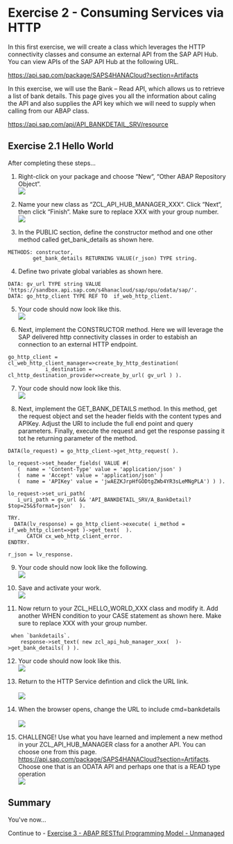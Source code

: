 # Exercise 2 - Consuming Services via HTTP

In this first exercise, we will create a class which leverages the HTTP connectivity classes and consume an external API from the SAP API Hub.  You can view APIs of the SAP API Hub at the following URL.

https://api.sap.com/package/SAPS4HANACloud?section=Artifacts

In this exercise, we will use the Bank – Read API, which allows us to retrieve a list of bank details.  This page gives you all the information about caling the API and also supplies the API key which we will need to supply when calling from our ABAP class.

https://api.sap.com/api/API_BANKDETAIL_SRV/resource

## Exercise 2.1 Hello World

After completing these steps...

1. Right-click on your package and choose “New“, “Other ABAP Repository Object“.
<br>![](/exercises/ex2/images/02_01_0010.png)

2. Name your new class as “ZCL_API_HUB_MANAGER_XXX“.  Click “Next“, then click “Finish“. Make sure to replace XXX with your group number.
<br>![](/exercises/ex2/images/02_01_0020.png)

3. In the PUBLIC section,  define the constructor method and one other method called get_bank_details as shown here.
```abap
METHODS: constructor,
        get_bank_details RETURNING VALUE(r_json) TYPE string.
```

4. Define two private global variables as shown here. 
```abap
DATA: gv_url TYPE string VALUE 'https://sandbox.api.sap.com/s4hanacloud/sap/opu/odata/sap/'.
DATA: go_http_client TYPE REF TO  if_web_http_client.
```

5. Your code should now look like this.
<br>![](/exercises/ex2/images/02_01_0050.png)

6. Next, implement the CONSTRUCTOR method.  Here we will leverage the SAP delivered http connectivity classes in order to estabish an connection to an external HTTP endpoint.
```abap
go_http_client = cl_web_http_client_manager=>create_by_http_destination(
            i_destination = cl_http_destination_provider=>create_by_url( gv_url ) ).
```

7. Your code should now look like this.
<br>![](/exercises/ex2/images/02_01_0070.png)

8. Next, implement the GET_BANK_DETAILS method.  In this method, get the request object and set the header fields with the content types and APIKey. Adjust the URI to include the full end point and query parameters. Finally, execute the request and get the response passing it tot he returning parameter of the method.
```abap
DATA(lo_request) = go_http_client->get_http_request( ).

lo_request->set_header_fields( VALUE #(
   (  name = 'Content-Type' value = 'application/json' )
   (  name = 'Accept' value = 'application/json' )
   (  name = 'APIKey' value = 'jwAEZKJrpHfGODtgZWb4YR3sLeMNgPLA') ) ).

lo_request->set_uri_path( 
   i_uri_path = gv_url && 'API_BANKDETAIL_SRV/A_BankDetail?$top=25&$format=json'  ).

TRY.
  DATA(lv_response) = go_http_client->execute( i_method = if_web_http_client=>get )->get_text(  ).
      CATCH cx_web_http_client_error.
ENDTRY.

r_json = lv_response.
```

9.	Your code should now look like the following.
<br>![](/exercises/ex2/images/02_01_0090.png)

10.	Save and activate your work.
<br>![](/exercises/ex2/images/02_01_0100.png)

11.	Now return to your ZCL_HELLO_WORLD_XXX class and modify it.  Add another WHEN condition to your CASE statement as shown here.  Make sure to replace XXX with your group number.
```abap
 when `bankdetails`.
    response->set_text( new zcl_api_hub_manager_xxx(  )->get_bank_details( ) ).
```

12.	Your code should now look like this.
<br>![](/exercises/ex2/images/02_01_0120.png)

13.	Return to the HTTP Service defintion and click the URL link.  
<br>![](/exercises/ex2/images/02_01_0130.png)

14.	When the browser opens, change the URL to include cmd=bankdetails  
<br>![](/exercises/ex2/images/02_01_0140.png)

15.	CHALLENGE!  Use what you have learned and implement a new method in your ZCL_API_HUB_MANAGER class for a another API.  You can choose one from this page. https://api.sap.com/package/SAPS4HANACloud?section=Artifacts. Choose one that is an ODATA API and perhaps one that is a READ type operation
<br>![](/exercises/ex2/images/02_01_0150.png)


## Summary

You've now...

Continue to - [Exercise 3 - ABAP RESTful Programming Model - Unmanaged ](../ex3/README.md)